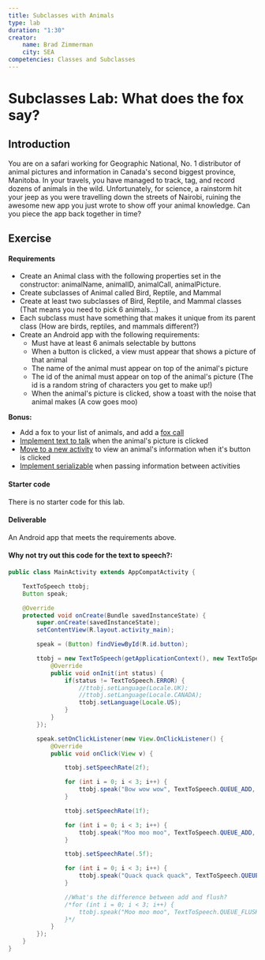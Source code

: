 ```yaml
---
title: Subclasses with Animals
type: lab
duration: "1:30"
creator:
    name: Brad Zimmerman
    city: SEA
competencies: Classes and Subclasses
---
```


# Subclasses Lab: What does the fox say?

## Introduction

You are on a safari working for Geographic National, No. 1 distributor of animal pictures and information in Canada's second biggest province, Manitoba. In your travels, you have managed to track, tag, and record dozens of animals in the wild. Unfortunately, for science, a rainstorm hit your jeep as you were travelling down the streets of Nairobi, ruining the awesome new app you just wrote to show off your animal knowledge. Can you piece the app back together in time?


## Exercise

#### Requirements

- Create an Animal class with the following properties set in the constructor: animalName, animalID, animalCall, animalPicture.
- Create subclasses of Animal called Bird, Reptile, and Mammal
- Create at least two subclasses of Bird, Reptile, and Mammal classes (That means you need to pick 6 animals...)
- Each subclass must have something that makes it unique from its parent class (How are birds, reptiles, and mammals different?)
- Create an Android app with the following requirements:
    - Must have at least 6 animals selectable by buttons
    - When a button is clicked, a view must appear that shows a picture of that animal
    - The name of the animal must appear on top of the animal's picture
    - The id of the animal must appear on top of the animal's picture (The id is a random string of characters you get to make up!)
    - When the animal's picture is clicked, show a toast with the noise that animal makes (A cow goes moo)

**Bonus:**
- Add a fox to your list of animals, and add a [fox call](https://www.youtube.com/watch?v=jofNR_WkoCE)
- [Implement text to talk](https://developer.android.com/reference/android/speech/tts/TextToSpeech.html) when the animal's picture is clicked
- [Move to a new activity](https://bradzzz.gitbooks.io/android-sea/content/03-activities-views/02-intent-to-goto-activity.html) to view an animal's information when it's button is clicked
- [Implement serializable](https://www.javacodegeeks.com/2014/01/android-tutorial-two-methods-of-passing-object-by-intent-serializableparcelable.html) when passing information between activities

#### Starter code

There is no starter code for this lab.

#### Deliverable

An Android app that meets the requirements above.

#### Why not try out this code for the text to speech?:

```java
public class MainActivity extends AppCompatActivity {

    TextToSpeech ttobj;
    Button speak;

    @Override
    protected void onCreate(Bundle savedInstanceState) {
        super.onCreate(savedInstanceState);
        setContentView(R.layout.activity_main);

        speak = (Button) findViewById(R.id.button);

        ttobj = new TextToSpeech(getApplicationContext(), new TextToSpeech.OnInitListener() {
            @Override
            public void onInit(int status) {
                if(status != TextToSpeech.ERROR) {
                    //ttobj.setLanguage(Locale.UK);
                    //ttobj.setLanguage(Locale.CANADA);
                    ttobj.setLanguage(Locale.US);
                }
            }
        });

        speak.setOnClickListener(new View.OnClickListener() {
            @Override
            public void onClick(View v) {

                ttobj.setSpeechRate(2f);

                for (int i = 0; i < 3; i++) {
                    ttobj.speak("Bow wow wow", TextToSpeech.QUEUE_ADD, null, "123ABC");
                }

                ttobj.setSpeechRate(1f);

                for (int i = 0; i < 3; i++) {
                    ttobj.speak("Moo moo moo", TextToSpeech.QUEUE_ADD, null, "123ABC");
                }

                ttobj.setSpeechRate(.5f);

                for (int i = 0; i < 3; i++) {
                    ttobj.speak("Quack quack quack", TextToSpeech.QUEUE_ADD, null, "123ABC");
                }

                //What's the difference between add and flush?
                /*for (int i = 0; i < 3; i++) {
                    ttobj.speak("Moo moo moo", TextToSpeech.QUEUE_FLUSH, null, "123ABC");
                }*/
            }
        });
    }
}
```
